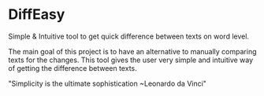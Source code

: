 # DiffEasy
Simple & Intuitive tool to get quick difference between texts on word level.

The main goal of this project is to have an alternative to manually comparing texts for the changes. This tool gives the user very simple and intuitive way of getting the difference between 
texts.

"Simplicity is the ultimate sophistication  ~Leonardo da Vinci"
